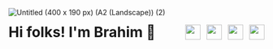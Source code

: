![Untitled (400 x 190 px) (A2 (Landscape)) (2)](https://github.com/user-attachments/assets/87da3ca9-61e2-41cc-9755-de56d72c43d9)

<div style="display: flex; align-items: center; justify-content: space-between;">
  <h1 style="margin: 0;">Hi folks! I'm Brahim 👋</h1>
  <div style="display: flex; gap: 12px;">
    <a href="mailto:dev.iansmathew@gmail.com">
      <img height="30" src="https://raw.githubusercontent.com/iansmathew/iansmathew/master/assets/icon_email.png">
    </a>
    <a href="https://www.linkedin.com/in/iansmathew/">
      <img height="30" src="https://raw.githubusercontent.com/iansmathew/iansmathew/master/assets/icon_linkedin.png">
    </a>
    <a href="https://twitter.com/iansmathew">
      <img height="30" src="https://raw.githubusercontent.com/iansmathew/iansmathew/master/assets/icon_twitter.png">
    </a>
    <a href="https://connect.unity.com/u/ian-mathew">
      <img height="30" src="https://raw.githubusercontent.com/iansmathew/iansmathew/master/assets/icon_unity3d.png">
    </a>
  </div>
</div>
